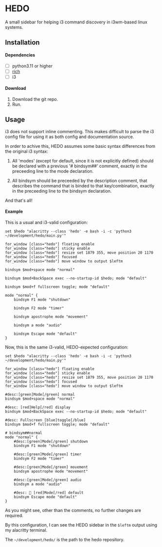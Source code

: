 # HEDO

A small sidebar for helping i3 command discovery in i3wm-based linux systems.

## Installation

#### Dependencies

- [ ] python3.11 or higher
- [ ] [rich](https://rich.readthedocs.io/en/stable/)
- [ ] i3

#### Download

1. Download the git repo.
2. Run.


## Usage

i3 does not support inline commenting. This makes difficult to parse the i3 config file for using it as both config and documentation source.

In order to achive this, HEDO assumes some basic syntax differences from the original i3 syntax:

1. All 'modes' (except for default, since it is not explicitly defined) should be declared with a previous '# bindsym##<mode>' comment, exactly in the preceeding line to the mode declaration. 

2. All bindsym should be preceeded by the description comment, that describes the command that is binded to that key/combination, exactly in the preceeding line to the bindsym declaration.

And that's all!

#### Example

This is a usual and i3-valid configuration:
```
set $hedo "alacritty --class 'hedo' -e bash -i -c 'python3 ~/development/hedo/main.py'"

for_window [class="hedo"] floating enable
for_window [class="hedo"] sticky enable
for_window [class="hedo"] resize set 1879 355, move position 20 1170
for_window [class="hedo"] focused
for_window [class="hedo"] move window to output $leftm

bindsym $mod+space mode "normal"

bindsym $mod+BackSpace exec --no-startup-id $hedo; mode "default"

bindsym $mod+f fullscreen toggle; mode "default"

mode "normal" {
    bindsym F1 mode "shutdown"

    bindsym F2 mode "timer"

    bindsym apostrophe mode "movement"
    
    bindsym a mode "audio"

    bindsym Escape mode "default"
}
```

Now, this is the same i3-valid, HEDO-expected configuration:
```
set $hedo "alacritty --class 'hedo' -e bash -i -c 'python3 ~/development/hedo/main.py'"

for_window [class="hedo"] floating enable
for_window [class="hedo"] sticky enable
for_window [class="hedo"] resize set 1879 355, move position 20 1170
for_window [class="hedo"] focused
for_window [class="hedo"] move window to output $leftm

#desc:[green]Mode[/green] normal
bindsym $mod+space mode "normal"

#desc: [red]Help[/red] display
bindsym $mod+BackSpace exec --no-startup-id $hedo; mode "default"

#desc: Fullscreen [blue]toggle[/blue]
bindsym $mod+f fullscreen toggle; mode "default"

# bindsym##normal
mode "normal" {
    #desc:[green]Mode[/green] shutdown
    bindsym F1 mode "shutdown"

    #desc:[green]Mode[/green] timer
    bindsym F2 mode "timer"

    #desc:[green]Mode[/green] movement
    bindsym apostrophe mode "movement"
    
    #desc:[green]Mode[/green] audio
    bindsym a mode "audio"

    #desc: 󱞱 [red]Mode[/red] default
    bindsym Escape mode "default"
}

```
As you might see, other than the comments, no further changes are required.

By this configuration, I can see the HEDO sidebar in the `$leftm` output using my alacritty terminal.

The `~/development/hedo/` is the path to the hedo repository.

